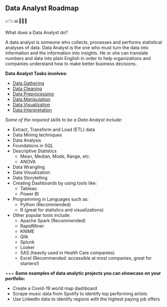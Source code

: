 ## Data Analyst Roadmap 

📈📉📊🧡💛💚
 
What does a Data Analyst do?

A data analyst is someone who collects, processes and performs statistical analyses of data. Data Analyst is the one who must turn the data into information and the information into insights. He or she can translate numbers and data into plain English in order to help organizations and companies understand how to make better business decisions.


**Data Analyst Tasks involves:**

  - [Data Gathering]()
  - [Data Cleaning]()
  - [Data Preprocessing]()
  - [Data Manipulation]()
  - [Data Visualization]()
  - [Data Interpretation]()



*Some of the required skills to be a Data Analyst include:*

- Extract, Transform and Load (ETL) data
- Data Mining techniques
- Data Analysis
- Foundations in SQL
- Descriptive Statistics
  - Mean, Median, Mode, Range, etc.
  - ANOVA
- Data Wrangling
- Data Visualization
- Data Storytelling
- Creating Dashboards by using tools like:
  - Tableau
  - Power BI
 - Programming in Languages such as:
   - Python (Recommended)
   - R (great for statistics and visualizations)
 - Other popular tools include:
    - Apache Spark (Recommended)
    - RapidMiner
    - KNIME
    - Qlik
    - Splunk
    - Looker 
    - SAS (heavily used in Health Care companies)
    - Excel (Recommended: accessible at most companies, great for starters!)

 +++ **Some examples of data analytic projects you can showcase on your portfolio:**

* Create a Covid-19 world map dashboard
* Scrape music data from Spotify to identify top performing artists
* Use LinkedIn data to identify regions with the highest paying job offers

